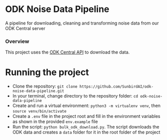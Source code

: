 # ODK Noise Data Pipeline
A pipeline for downloading, cleaning and transforming noise data from our ODK Central server

### Overview
This project uses the [ODK Central API](https://odkcentral.docs.apiary.io/#introduction/api-overview) to download the data. 

# Running the project
- Clone the repository: `git clone https://github.com/SunbirdAI/odk-noise-data-pipeline.git`
- In your terminal, change directory to the repository folder: `cd odk-noise-data-pipeline`
- Create and run a virtual environment: `python3 -m virtualenv venv`, then `source venv/bin/activate`
- Create a `.env` file in the project root and fill in the environment variables as shown in the provided `env.example` file
- Run the script: `python bulk_odk_download.py`. The script downloads the ODK data and creates a `data` folder for it in the root folder of the project